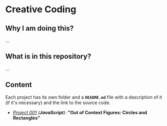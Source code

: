 # Creative Coding

## Why I am doing this?
...

## What is in this repository?
...

## Content
Each project has its own folder and a **`README.md`** file with a description of it (if it's necessary) and the link to the
source code.

* _[Project 001]() (**JavaScript**)_: **"Out of Context Figures: Circles and Rectangles"**